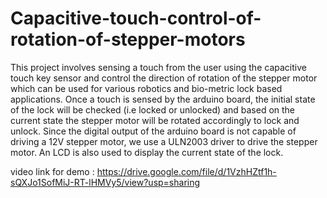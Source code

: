 # Capacitive-touch-control-of-rotation-of-stepper-motors
This project involves sensing a touch from the user using the capacitive touch key sensor and control the direction of rotation of the stepper motor which can be used for various robotics and bio-metric lock based applications.
Once a touch is sensed by the arduino board, the initial state of the lock will be checked (i.e locked or unlocked) and based on the current state the stepper motor will be rotated accordingly to lock and unlock.
Since the digital output of the arduino board is not capable of driving a 12V stepper motor, we use a ULN2003 driver to drive the stepper motor.
An LCD is also used to display the current state of the lock.

video link for demo : https://drive.google.com/file/d/1VzhHZtf1h-sQXJo1SofMiJ-RT-lHMVy5/view?usp=sharing
